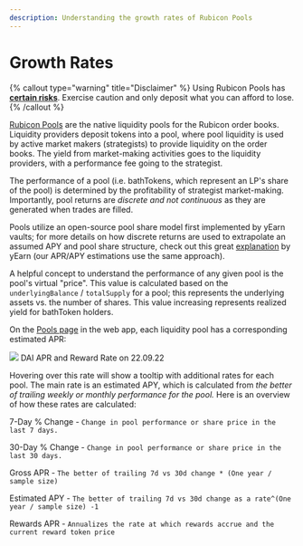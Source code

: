 ```yaml
---
description: Understanding the growth rates of Rubicon Pools
---
```


# Growth Rates

{% callout type="warning" title="Disclaimer" %}
Using Rubicon Pools has [**certain risks**](/docs/protocol/rubicon-pools/risks). Exercise caution and only deposit what you can afford to lose.
{% /callout %}


[Rubicon Pools](docs/protocol/rubicon-pools/rubicon-pools) are the native liquidity pools for the Rubicon order books. Liquidity providers deposit tokens into a pool, where pool liquidity is used by active market makers (strategists) to provide liquidity on the order books. The yield from market-making activities goes to the liquidity providers, with a performance fee going to the strategist.

The performance of a pool (i.e. bathTokens, which represent an LP's share of the pool) is determined by the profitability of strategist market-making. Importantly, pool returns are _discrete and not continuous_ as they are generated when trades are filled.&#x20;

Pools utilize an open-source pool share model first implemented by yEarn vaults; for more details on how discrete returns are used to extrapolate an assumed APY and pool share structure, check out this great [explanation](https://docs.yearn.finance/getting-started/guides/how-to-understand-yvault-roi) by yEarn (our APR/APY estimations use the same approach).

A helpful concept to understand the performance of any given pool is the pool's virtual "price". This value is calculated based on the `underlyingBalance` / `totalSupply` for a pool; this represents the underlying assets vs. the number of shares. This value increasing represents realized yield for bathToken holders.

On the [Pools page](https://app.rubicon.finance/pools) in the web app, each liquidity pool has a corresponding estimated APR:

![](/assets/image(8).png) 
DAI APR and Reward Rate on 22.09.22

Hovering over this rate will show a tooltip with additional rates for each pool. The main rate is an estimated APY, which is calculated from _the better of trailing weekly or monthly performance for the pool._ Here is an overview of how these rates are calculated:

7-Day % Change - `Change in pool performance or share price in the last 7 days.`

30-Day % Change - `Change in pool performance or share price in the last 30 days.`

Gross APR - `The better of trailing 7d vs 30d change * (One year / sample size)`

Estimated APY - `The better of trailing 7d vs 30d change as a rate^(One year / sample size) -1`

Rewards APR - `Annualizes the rate at which rewards accrue and the current reward token price`
